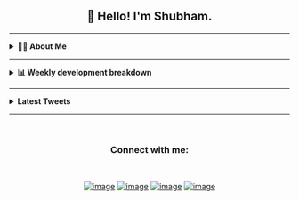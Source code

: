 <h2 align="center">👋 Hello! I'm Shubham.</h2>

<hr>

<details>
  <summary><b>👨‍💻 About Me </b></summary>

  <br>

  <div align="center">

- 🌱 I’m currently learning **Js and React**
- 💬 Ask me about **Js, React and Python**
- 📫 How to reach me: [@imshubbh](https://twitter.com/imshubbh) on Twitter
- ⚡ Fun fact: Big Fan of the :zap: emoji

<div>
</details>

---

<details>
  <summary><b>📊  Weekly development breakdown </b></summary>
  <br/>

  <div align="center">

<!--START_SECTION:waka-->

```text
No Activity tracked this Week
```

<!--END_SECTION:waka-->

<div>

</details>

---

<!-- Latest Tweets | START  -->

<details>

<summary><b>Latest Tweets</b></summary>
<br>

<p align="center"><a href="https://twitter.com/imshubbh"><img src="https://github-readme-twitter.gazf.vercel.app/api?id=imshubbh&show_reply=off&amp;layout=wide" alt="github-readme-twitter"></a></p>
</div>

<!-- Latest Tweets | END   -->

</details>

---

<!-- Social Profile | START  -->
<br>
<h3 align="center">Connect with me:</h3>
<br>
<div align="center">

[![image](https://img.shields.io/badge/Twitter-1DA1F2?style=for-the-badge&logo=twitter&logoColor=white)](https://twitter.com/imshubbh)
[![image](https://img.shields.io/badge/YouTube-FF0000?style=for-the-badge&logo=youtube&logoColor=white)](https://youtube.com/c/imshubbh)
[![image](https://img.shields.io/badge/Instagram-E4405F?style=for-the-badge&logo=instagram&logoColor=white)](https://www.instagram.com/imshubbh/)
[![image](https://img.shields.io/badge/LinkedIn-0077B5?style=for-the-badge&logo=linkedin&logoColor=white)](https://www.linkedin.com/in/imshubbh/)

<!-- Social Profile | END -->
